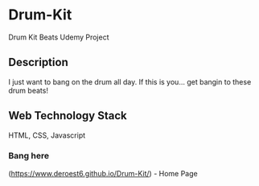 # Drum-Kit
Drum Kit Beats Udemy Project


## Description
I just want to bang on the drum all day. If this is you... get bangin to these drum beats! 


## Web Technology Stack
HTML, CSS, Javascript


### Bang here
(https://www.deroest6.github.io/Drum-Kit/) - Home Page
